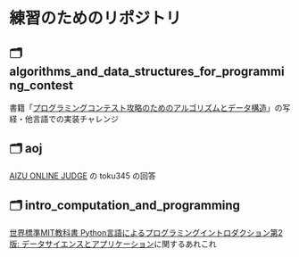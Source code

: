 練習のためのリポジトリ
===================

🗂 algorithms_and_data_structures_for_programming_contest
------------------------------------------------------

書籍「[プログラミングコンテスト攻略のためのアルゴリズムとデータ構造](https://www.amazon.co.jp/gp/product/B00U5MVXZO)」の写経・他言語での実装チャレンジ

🗂 aoj
------

[AIZU ONLINE JUDGE](https://onlinejudge.u-aizu.ac.jp) の toku345 の回答


🗂 intro_computation_and_programming
-------------------------------------

[世界標準MIT教科書 Python言語によるプログラミングイントロダクション第2版: データサイエンスとアプリケーション](https://www.amazon.co.jp/dp/4764905183)に関するあれこれ
